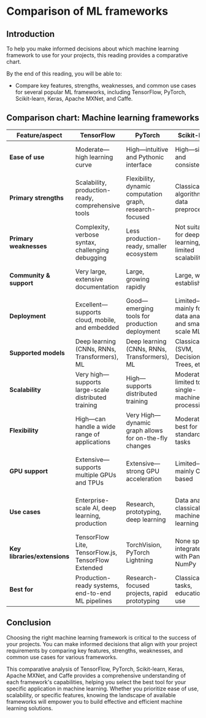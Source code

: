 # Comparison of ML frameworks

## Introduction

To help you make informed decisions about which machine learning framework to use for your projects, this reading provides a comparative chart. 

By the end of this reading, you will be able to: 

- Compare key features, strengths, weaknesses, and common use cases for several popular ML frameworks, including TensorFlow, PyTorch, Scikit-learn, Keras, Apache MXNet, and Caffe. 

## Comparison chart: Machine learning frameworks

| Feature/aspect      | TensorFlow | PyTorch | Scikit-learn | Keras | Apache MXNet | Caffe |
|---------------------|------------|---------|--------------|-------|--------------|-------|
| **Ease of use**     | Moderate—high learning curve | High—intuitive and Pythonic interface | High—simple and consistent API | Very high—user-friendly and modular | Moderate—steep learning curve | Moderate—configuration-driven approach |
| **Primary strengths** | Scalability, production-ready, comprehensive tools | Flexibility, dynamic computation graph, research-focused | Classical ML algorithms, data preprocessing | High-level API, simplicity, integration with TensorFlow | Hybrid programming model, distributed computing | Speed and efficiency, optimized for CNNs |
| **Primary weaknesses** | Complexity, verbose syntax, challenging debugging | Less production-ready, smaller ecosystem | Not suitable for deep learning, limited scalability | Limited flexibility, less control, performance overhead | Smaller community, steeper learning curve | Limited flexibility, less active development |
| **Community & support** | Very large, extensive documentation | Large, growing rapidly | Large, well established | Large, benefits from TensorFlow's ecosystem | Smaller, but active in specific domains | Smaller, slower development |
| **Deployment** | Excellent—supports cloud, mobile, and embedded | Good—emerging tools for production deployment | Limited—mainly for data analysis and small-scale ML | Good—integrated with TensorFlow for deployment | Excellent—optimized for large-scale deployments | Moderate—mainly research and experimentation |
| **Supported models** | Deep learning (CNNs, RNNs, Transformers), ML | Deep learning (CNNs, RNNs, Transformers), ML | Classical ML (SVM, Decision Trees, etc.) | Deep learning (CNNs, RNNs) | Deep learning (CNNs, RNNs), hybrid models | Convolutional Neural Networks (CNNs) |
| **Scalability** | Very high—supports large-scale distributed training | High—supports distributed training | Moderate—limited to single-machine processing | High—scales with TensorFlow | Very High—designed for distributed computing | Moderate—optimized for single-machine processing |
| **Flexibility** | High—can handle a wide range of applications | Very High—dynamic graph allows for on-the-fly changes | Moderate—best for standard ML tasks | Moderate—high-level abstraction limits customizability | High—supports both symbolic and imperative programming | Low—best for specific tasks like image processing |
| **GPU support** | Extensive—supports multiple GPUs and TPUs | Extensive—strong GPU acceleration | Limited—mainly CPU-based | Good—via TensorFlow backend | Extensive—optimized for GPU and distributed environments | High—optimized for GPU use |
| **Use cases** | Enterprise-scale AI, deep learning, production | Research, prototyping, deep learning | Data analysis, classical machine learning | Quick prototyping, small to medium-scale deep learning | Large-scale deep learning, cloud-based AI | Image recognition, real-time processing |
| **Key libraries/extensions** | TensorFlow Lite, TensorFlow.js, TensorFlow Extended | TorchVision, PyTorch Lightning | None specific, integrates with Pandas, NumPy | Part of TensorFlow, supports TFRS (Recommenders) | Gluon, ONNX (interoperability with other frameworks) | Caffe Model Zoo |
| **Best for** | Production-ready systems, end-to-end ML pipelines | Research-focused projects, rapid prototyping | Classical ML tasks, educational use | Beginners in deep learning, rapid model development | Large-scale, high-performance applications | Specialized image processing tasks |

## Conclusion

Choosing the right machine learning framework is critical to the success of your projects. You can make informed decisions that align with your project requirements by comparing key features, strengths, weaknesses, and common use cases for various frameworks.

This comparative analysis of TensorFlow, PyTorch, Scikit-learn, Keras, Apache MXNet, and Caffe provides a comprehensive understanding of each framework's capabilities, helping you select the best tool for your specific application in machine learning. Whether you prioritize ease of use, scalability, or specific features, knowing the landscape of available frameworks will empower you to build effective and efficient machine learning solutions.
